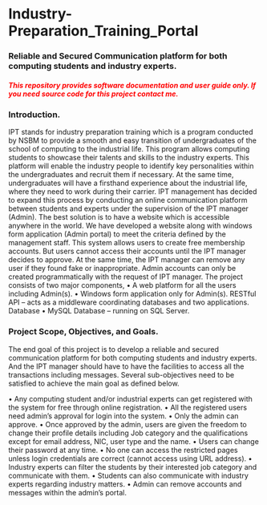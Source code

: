 # Industry-Preparation_Training_Portal

<h3>Reliable and Secured Communication platform for both computing students and industry experts. </h3>
<h5 style="color:red">This repository provides software documentation and user guide only. If you need source code for this project contact me.</h5>


<h3>Introduction.</h3>

<p>IPT stands for industry preparation training which is a program conducted by NSBM to provide a smooth and easy transition of undergraduates of the school of computing to the industrial life. This program allows computing students to showcase their talents and skills to the industry experts. This platform will enable the industry people to identify key personalities within the undergraduates and recruit them if necessary. At the same time, undergraduates will have a firsthand experience about the industrial life, where they need to work during their carrier.
IPT management has decided to expand this process by conducting an online communication platform between students and experts under the supervision of the IPT manager (Admin). The best solution is to have a website which is accessible anywhere in the world. We have developed a website along with windows form application (Admin portal) to meet the criteria defined by the management staff. This system allows users to create free membership accounts. But users cannot access their accounts until the IPT manager decides to approve. At the same time, the IPT manager can remove any user if they found fake or inappropriate. Admin accounts can only be created programmatically with the request of IPT manager.
The project consists of two major components, • A web platform for all the users including Admin(s). • Windows form application only for Admin(s).
RESTful API – acts as a middleware coordinating databases and two applications.
Database • MySQL Database – running on SQL Server.<p>

<h3>Project Scope, Objectives, and Goals.</h3>
  
<p>The end goal of this project is to develop a reliable and secured communication platform for both computing students and industry experts. And the IPT manager should have to have the facilities to access all the transactions including messages. Several sub-objectives need to be satisfied to achieve the main goal as defined below.<p>
• Any computing student and/or industrial experts can get registered with the system for free through online registration.
• All the registered users need admin’s approval for login into the system.
• Only the admin can approve.
• Once approved by the admin, users are given the freedom to change their profile details including Job category and the qualifications except for email address, NIC, user type and the name.
• Users can change their password at any time.
• No one can access the restricted pages unless login credentials are correct (cannot access using URL address).
• Industry experts can filter the students by their interested job category and communicate with them.
• Students can also communicate with industry experts regarding industry matters.
• Admin can remove accounts and messages within the admin’s portal.
